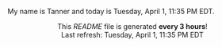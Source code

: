 My name is Tanner and today is Tuesday, April 1, 11:35 PM EDT.

<p align="center">This <i>README</i> file is generated <b>every 3 hours</b>!</br>Last refresh: Tuesday, April 1, 11:35 PM EDT<br /></p>
